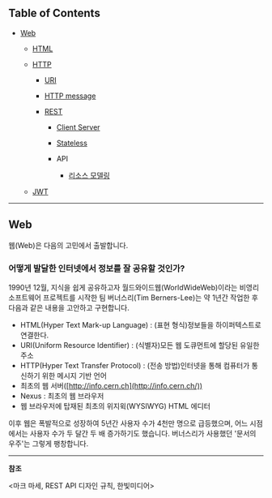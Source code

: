 ## Table of Contents

- [Web](#web)

    - [HTML](https://github.com/eastshine-high/til/blob/main/web/html.md)

    - [HTTP](https://github.com/eastshine-high/til/tree/main/web/http)

        - [URI](https://github.com/eastshine-high/til/blob/main/web/http/uri.md)

        - [HTTP message](https://github.com/eastshine-high/til/blob/main/web/http/http-message.md)

        - [REST](https://github.com/eastshine-high/til/tree/main/web/http/rest)

            - [Client Server](https://github.com/eastshine-high/til/blob/main/web/http/rest/client-server.md)

            - [Stateless](https://github.com/eastshine-high/til/blob/main/web/http/rest/stateless.md)

            - API

                - [리소스 모델링](https://github.com/eastshine-high/til/blob/main/web/http/rest/api/resource-modeling.md)

    - [JWT](https://github.com/eastshine-high/til/blob/main/web/jwt.md)

---

## Web <a name = "web"></a>

웹(Web)은 다음의 고민에서 출발합니다.

### 어떻게 발달한 인터넷에서 정보를 잘 공유할 것인가?

1990년 12월, 지식을 쉽게 공유하고자 월드와이드웹(WorldWideWeb)이라는 비영리 소프트웨어 프로젝트를 시작한 팀 버너스리(Tim Berners-Lee)는 약 1년간 작업한 후 다음과 같은 내용을 고안하고 구현합니다.

- HTML(Hyper Text Mark-up Language) : (표현 형식)정보들을 하이퍼텍스트로 연결한다.
- URI(Uniform Resource Identifier) : (식별자)모든 웹 도큐먼트에 할당된 유일한 주소
- HTTP(Hyper Text Transfer Protocol) : (전송 방법)인터넷을 통해 컴퓨터가 통신하기 위한 메시지 기반 언어
- 최초의 웹 서버([http://info.cern.ch](http://info.cern.ch/))
- Nexus : 최초의 웹 브라우저
- 웹 브라우저에 탑재된 최초의 위지윅(WYSIWYG) HTML 에디터

이후 웹은 폭발적으로 성장하여 5년간 사용자 수가 4천만 명으로 급등했으며, 어느 시점에서는 사용자 수가 두 달간 두 배 증가하기도 했습니다. 버너스리가 사용했던 '문서의 우주'는 그렇게 팽창합니다.

---

**참조**

<마크 마세, REST API 디자인 규칙, 한빛미디어>
